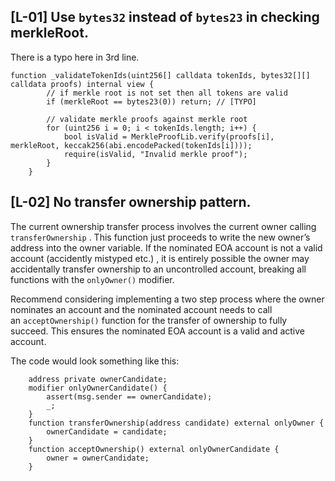 ## [L-01] Use `bytes32` instead of `bytes23` in checking merkleRoot.

There is a typo here in 3rd line.

```solidity
function _validateTokenIds(uint256[] calldata tokenIds, bytes32[][] calldata proofs) internal view {
        // if merkle root is not set then all tokens are valid
        if (merkleRoot == bytes23(0)) return; // [TYPO]

        // validate merkle proofs against merkle root
        for (uint256 i = 0; i < tokenIds.length; i++) {
            bool isValid = MerkleProofLib.verify(proofs[i], merkleRoot, keccak256(abi.encodePacked(tokenIds[i])));
            require(isValid, "Invalid merkle proof");
        }
    }
```

## [L-02] No transfer ownership pattern.

The current ownership transfer process involves the current owner calling `transferOwnership` . This function just proceeds to write the new owner’s address into the owner variable. If the nominated EOA account is not a valid account (accidently mistyped etc.) , it is entirely possible the owner may accidentally transfer ownership to an uncontrolled account, breaking all functions with the `onlyOwner()` modifier.

Recommend considering implementing a two step process where the owner nominates an account and the nominated account needs to call an `acceptOwnership()` function for the transfer of ownership to fully succeed. This ensures the nominated EOA account is a valid and active account.

The code would look something like this:

```solidity
    address private ownerCandidate;
    modifier onlyOwnerCandidate() {
        assert(msg.sender == ownerCandidate);
        _;
    }
    function transferOwnership(address candidate) external onlyOwner {
        ownerCandidate = candidate;
    }
    function acceptOwnership() external onlyOwnerCandidate {
        owner = ownerCandidate;
    }
```